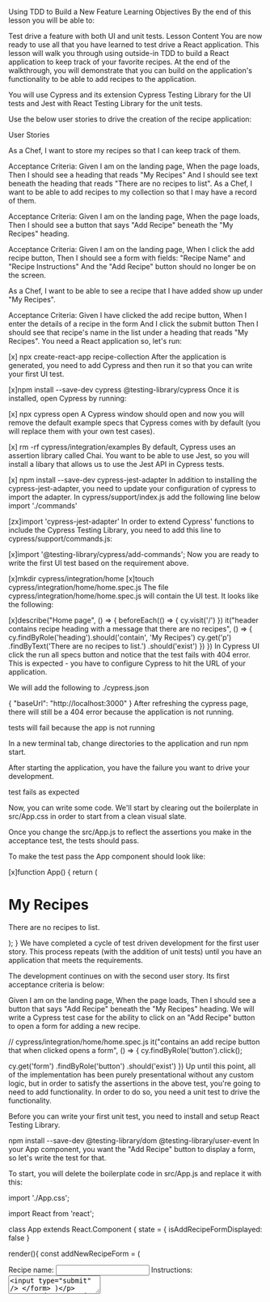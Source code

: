 Using TDD to Build a New Feature
Learning Objectives
By the end of this lesson you will be able to:

Test drive a feature with both UI and unit tests.
Lesson Content
You are now ready to use all that you have learned to test drive a React application. This lesson will walk you through using outside-in TDD to build a React application to keep track of your favorite recipes. At the end of the walkthrough, you will demonstrate that you can build on the application's functionality to be able to add recipes to the application.

You will use Cypress and its extension Cypress Testing Library for the UI tests and Jest with React Testing Library for the unit tests.

Use the below user stories to drive the creation of the recipe application:

User Stories

As a Chef, I want to store my recipes so that I can keep track of them.

Acceptance Criteria: Given I am on the landing page, When the page loads, Then I should see a heading that reads "My Recipes" And I should see text beneath the heading that reads "There are no recipes to list".
As a Chef, I want to be able to add recipes to my collection so that I may have a record of them.

Acceptance Criteria: Given I am on the landing page, When the page loads, Then I should see a button that says "Add Recipe" beneath the "My Recipes" heading.

Acceptance Criteria: Given I am on the landing page, When I click the add recipe button, Then I should see a form with fields: "Recipe Name" and "Recipe Instructions" And the "Add Recipe" button should no longer be on the screen.

As a Chef, I want to be able to see a recipe that I have added show up under "My Recipes".

Acceptance Criteria: Given I have clicked the add recipe button, When I enter the details of a recipe in the form And I click the submit button Then I should see that recipe's name in the list under a heading that reads "My Recipes".
You need a React application so, let's run:

[x]  npx create-react-app recipe-collection
After the application is generated, you need to add Cypress and then run it so that you can write your first UI test.

[x]npm install --save-dev cypress @testing-library/cypress
Once it is installed, open Cypress by running:

 [x] npx cypress open
A Cypress window should open and now you will remove the default example specs that Cypress comes with by default (you will replace them with your own test cases).

 [x] rm -rf cypress/integration/examples
By default, Cypress uses an assertion library called Chai. You want to be able to use Jest, so you will install a libary that allows us to use the Jest API in Cypress tests.

[x]  npm install --save-dev cypress-jest-adapter
In addition to installing the cypress-jest-adapter, you need to update your configuration of cypress to import the adapter. In cypress/support/index.js add the following line below import './commands'

[zx]import 'cypress-jest-adapter'
In order to extend Cypress' functions to include the Cypress Testing Library, you need to add this line to cypress/support/commands.js:

[x]import '@testing-library/cypress/add-commands';
Now you are ready to write the first UI test based on the requirement above.

[x]mkdir cypress/integration/home
[x]touch cypress/integration/home/home.spec.js
The file cypress/integration/home/home.spec.js will contain the UI test. It looks like the following:

[x]describe("Home page", () => {
  beforeEach(() => {
      cy.visit('/')
  })
  it("header contains recipe heading with a message that there are no recipes", () => {
    cy.findByRole('heading').should('contain', 'My Recipes')
    cy.get('p')
      .findByText('There are no recipes to list.')
      .should('exist')
  })
})
In Cypress UI click the run all specs button and notice that the test fails with 404 error. This is expected - you have to configure Cypress to hit the URL of your application.

We will add the following to ./cypress.json

{
    "baseUrl": "http://localhost:3000"
}
After refreshing the cypress page, there will still be a 404 error because the application is not running.

tests will fail because the app is not running

In a new terminal tab, change directories to the application and run npm start.

After starting the application, you have the failure you want to drive your development.

test fails as expected

Now, you can write some code. We'll start by clearing out the boilerplate in src/App.css in order to start from a clean visual slate.

Once you change the src/App.js to reflect the assertions you make in the acceptance test, the tests should pass.

To make the test pass the App component should look like:

[x]function App() {
  return (
    <div className="App">
      <h1 className="App-header">My Recipes</h1>
      <p>There are no recipes to list.</p>
    </div>
  );
}
We have completed a cycle of test driven development for the first user story. This process repeats (with the addition of unit tests) until you have an application that meets the requirements.

The development continues on with the second user story. Its first acceptance criteria is below:

Given I am on the landing page,
When the page loads,
Then I should see a button that says "Add Recipe" beneath the "My Recipes" heading.
We will write a Cypress test case for the ability to click on an "Add Recipe" button to open a form for adding a new recipe.

// cypress/integration/home/home.spec.js
it("contains an add recipe button that when clicked opens a form", () => {
  cy.findByRole('button').click();

  cy.get('form')
    .findByRole('button')
    .should('exist')
})
Up until this point, all of the implementation has been purely presentational without any custom logic, but in order to satisfy the assertions in the above test, you're going to need to add functionality. In order to do so, you need a unit test to drive the functionality.

Before you can write your first unit test, you need to install and setup React Testing Library.

npm install --save-dev @testing-library/dom @testing-library/user-event
In your App component, you want the "Add Recipe" button to display a form, so let's write the test for that.

To start, you will delete the boilerplate code in src/App.js and replace it with this:

import './App.css';

import React from 'react';

class App extends React.Component {
  state = {
    isAddRecipeFormDisplayed: false
  }

  render(){
    const addNewRecipeForm = (
      <form id="recipe-form" >
        <label htmlFor="newRecipeName">Recipe name: </label>
        <input type="text" id="newRecipeName" />
        <label htmlFor="newRecipeInstructions">Instructions:</label>
        <textarea id="newRecipeInstructions" placeholder="write recipe instructions here..." />
        <input type="submit" />
      </form>
    )

    return (
      <div className="App">
        <h1 className="App-header">My Recipes</h1>
        {
          this.state.isAddRecipeFormDisplayed
           ? addNewRecipeForm
          : <button id="add-recipe" > Add Recipe</button>
        }
        <p>There are no recipes to list.</p>
      </div>
    )
  }
}

export default App;
userEvent is a companion library that simulates user interactions: user-event Companion Library for React Testing Library 

//src App.test.js
import React from 'react';
import { render, screen } from '@testing-library/react';
import userEvent from '@testing-library/user-event';
import App from './App';

test('Add recipe button toggles visibility of a form on the page ', () => {

  render(<App />);
  // `queryBy...` methods will return null if the element is not found:
  const recipeForm = screen.queryByText("Instructions:");

  // `getBy...` methods will "throw" an error if the element is not found:
  // const recipeForm = screen.getByText("Instructions:");

  expect(recipeForm).toBeNull();
  userEvent.click(screen.getByText("Add Recipe"));

  expect(screen.getByLabelText("Instructions:")).toBeInTheDocument();
});
screen methods vs. querySelector()
  // using vanilla JavaScript with Jest
  const form = document.querySelector("#recipe-form");
  expect(form).toBeInTheDocument();

Cheatsheet  for the return values of the various Testing Library query methods: selection cheatsheet

screen.debug()
Use screen.debug() to see an HTML representation of your component in the test output.

In order for your button to do anything, you need to create a method for it to call when clicked, so you'll create one named toggleAddRecipeForm, and validate that it does what you want it to when called. Our approach to this is to modify a boolean property on the state object and conditionally render the form based on that property.

// App.js
import React from 'react';

class App extends React.Component {
  state = {
    isAddRecipeFormDisplayed: false
  }

  toggleAddRecipeForm = () => {
    this.setState({isAddRecipeFormDisplayed: !this.state.isAddRecipeFormDisplayed})
  }

  render(){
  const addNewRecipeForm = (
      <form id="recipe-form" >
        <label htmlFor="newRecipeName">Recipe name: </label>
        <input type="text" id="newRecipeName" />
        <label htmlFor="newRecipeInstructions">Instructions:</label>
        <textarea id="newRecipeInstructions" placeholder="write recipe instructions here..." />
        <input type="submit" />
      </form>
    )

    return (
      <div className="App">
        <h1 className="App-header">My Recipes</h1>
        {
          this.state.isAddRecipeFormDisplayed
          ? addNewRecipeForm
          : <button id="add-recipe" >Add Recipe</button>
        }
        <p>There are no recipes to list.</p>
      </div>
    )
  }
}

export default App;
You want to be able to display a form upon clicking a button. Since there is a method that changes the isAddRecipeFormDisplayed value in the component's state, you want the button to call that method.

Running this test will fail, as you have not added an event handler to the button, let's do that now.

Modify the the button in the component to be as follows:

<button id="add-recipe" onClick={this.toggleAddRecipeForm}>Add Recipe</button>
Now the unit tests pass, but of course the functionality of the form has not been implemented. You will move up the testing pyramid to drive the development of the form via an acceptance test.

// cypress/integration/home/home.spec.js

it("contains a form with fields 'Recipe Name' and 'Recipe Instructions' after clicking the 'Add Recipe' button", () => {
  cy.findByRole('button').click();
  expect(cy.findByRole('textbox', {name: /Recipe name/i})).toExist()
  cy.findByRole('textbox', {name: /instructions/i}).should('exist')
})
TextMatch
The Testing Library (Cypress and React) queryAPI  accepts strings, regular expressions, or functions as arguments. Above, you'll see that /Recipe name/i and /instructions/i are regular expressions, rather than strings: 'Recipe name:' and 'Instructions:'. The regular expressions and the strings are interchangable in this situation, but the regular expressions are case insensitive and are simply checking that the contents between / and / are present.

Click here  to read more about Regular Expressions.

Based on the requirements, you know that when a user submits a recipe using the form you just developed, that recipe should appear on the page beneath the "My Recipes" heading. You should begin with another UI test to drive the creation of the list.

// cypress/integration/home/home.spec.js

it("displays a recipe name under the 'My Recipes' heading after it has been added through the 'Add Recipe' form", () => {
  const recipeName = 'Tofu Scramble Tacos';
  cy.findByRole('button').click()
  cy.findByRole('textbox', {name: /Recipe name/i}).type(recipeName)
  cy.findByRole('textbox', {name: /instructions/i}).type("1. heat a skillet on medium with a dollop of coconut oil {enter} 2. warm flour tortillas")

  return cy.findByRole('button').click()
    .then(() => {
    expect(cy.findByRole('listitem', /tofu scramble tacos/i)).toExist();
    })
})
Async Events
Notice in the test above that you have to treat the second .click() as a Promise, and only when it resolves can you assert for the tofu scramble tacos list item. Also notice that this was not required for the first button click. If you find that Cypress is not finding an element after an event, make sure that you are handling any Promises as necessary.

This acceptance test will fail because a unit test has not yet driven how the component should respond to the form submission. In order to capture user input, you can track recipe submissions in the state of the App component.

This test fails because submitRecipe() does not exist on the App class. To make it pass, you'll modify the class to have the method and provide the form with the event handler for submission.

First, you will add the method to the class:

// src/App.js

// ...

submitRecipe = () => {}

// ...
Then, you will give the form an event handler.

// src/App.js

// Add `submitRecipe` to `form`:
const addNewRecipeForm = (
  <form id="recipe-form" onSubmit={this.submitRecipe}>
  </form>
)

// ...
1
Brain Break Challenge
  const submittedRecipe = { name: recipeName, instructions: recipeInstructions }
For the above submittedRecipe, which of the following assignments will contain the value for the name.

SELECT ALL CORRECT OPTIONS

const name = name


const name = submittedRecipe["name"]


const submittedRecipe.name = name


const { name, instructions } = submittedRecipe


const name = submittedRecipe.name


const recipeName


const { name } = submittedRecipe

RESET INPUT
CHECK ANSWER
The default behavior of a form submission is to refresh the page. You do not want that to happen since your list depends on the state object being in memory. So, above the assertion on the recipes value in state, you asserted that the event submission calls the method on the event object to prevent its default behavior - refreshing the page - upon submission of a new recipe.

Read the following from the React documentation about your approach for handling form data in this component. Give particular attention to the section near the end about handling multiple inputs.

Forms - React 

To make this test pass, you will add functionality to the submitRecipe() to set state with the recipe that is submitted from the form.

// src/App.js

// ...

submitRecipe = (event) => {
  event.preventDefault()
  this.setState({recipes: [
      {
        name: this.state.newRecipeName,
        instructions :this.state.newRecipeInstructions
      }
    ]
  })
}

// ...
HTML forms have their own approach to handling form data, but you want React to handle the data in to the form, so you need a way to give React control of the component. Since React is managing the state of your form, you need to create properties on your state object to keep track of any changes to the values in the input fields of the form. To do this, we need to define an event handler for each input field that will update state every time a user types something into the input. Do that now.

// src/App.test.js
test('typing in the recipe name makes the recipe name appear in the input', async () => {
  render(<App />);

  const recipeName = 'No pockets';
  userEvent.click(screen.getByText("Add Recipe"));
  await userEvent.type(screen.getByLabelText('Recipe name:'), recipeName);

  expect(screen.getByLabelText('Recipe name:').value).toEqual(recipeName);
})
You will write the simplest bit of code to pass the test:

//src/App.js
// ...
state = {
  isAddRecipeFormDisplayed: false,
  recipes: [],
  newRecipeName: ""
}

handleRecipeNameChange = (event) => {
  const value = event.target.value;

  this.setState({newRecipeName: value});
}

// ...
render(){
  const addNewRecipeForm = (
    <form id="recipe-form" onSubmit={this.submitRecipe}>
      <label htmlFor="newRecipeName">Recipe name: </label>
      <input type="text" name="newRecipeName" id="newRecipeName" onChange={this.handleRecipeNameChange} value={this.state.newRecipeName} />
      <label htmlFor="newRecipeInstructions">Instructions:</label>
      <textarea name="newRecipeInstructions"
        id="newRecipeInstructions"
        placeholder="write recipe instructions here..." />
      <input type="submit" />
    </form>
  )

// ...
}

Now that the first assertion is passing, let's do the same for the recipe instructions with a new test. Notice that you can make your code more DRY  by extracting the logic by having a setup method:

const setup = () => {
  const app = render(<App />);

  userEvent.click(app.getByText('Add Recipe'));
  const instructionsInput = app.getByLabelText('Instructions:')
  return {
    instructionsInput,
  }
}

test('typing in the recipe instructions makes the instructions appear in the form', async () => {
  const {instructionsInput} = setup();

  const recipeInstructions = "kinda hard to write instructions without knowing what I'm cooking"

  await userEvent.type(instructionsInput, recipeInstructions)
  expect(instructionsInput.value).toEqual(recipeInstructions);
})
You will write the simplest bit of code to pass the test:

//src/App.js
// ...
state = {
  isAddRecipeFormDisplayed: false,
  recipes: [],
  newRecipeName: "",
  newRecipeInstructions: ""
}

handleRecipeInstructionsChange = (event) => {
  const value = event.target.value;

  this.setState({newRecipeInstructions: value});
}

// ...
render(){
  const addNewRecipeForm = (
    <form id="recipe-form" onSubmit={this.submitRecipe}>
      <label htmlFor="newRecipeName">Recipe name: </label>
      <input type="text"
        name="newRecipeName"
        id="newRecipeName"
        onChange={this.handleRecipeNameChange}
        value={this.state.newRecipeName} />
      <label htmlFor="newRecipeInstructions">Instructions:</label>
      <textarea name="newRecipeInstructions"
        id="newRecipeInstructions"
        placeholder="write recipe instructions here..."
        onChange={this.handleRecipeInstructionsChange}
        value={this.state.newRecipeInstructions} />
      <input type="submit" />
    </form>
  )

// ...
}

Our tests are passing, but your implementation feels a little redundant in that you have two event handler functions for handling data from the same form. This is a perfect opportunity to refactor your code! You can replace both event handlers with a new method called handleChange and update your render method appropriately:

// src/App.js

handleChange = (event) => {
  const target = event.target;
  const name = target.name;

  this.setState({[name]: target.value});
}

// ...
render(){
  const addNewRecipeForm = (
      <form id="recipe-form" onSubmit={this.submitRecipe} >
        <label htmlFor="newRecipeName">Recipe name: </label>
        <input type="text"
          id="newRecipeName"
          name="newRecipeName"
          onChange={this.handleChange}
          value={this.state.newRecipeName} />
        <label htmlFor="newRecipeInstructions">Instructions:</label>
        <textarea id="newRecipeInstructions"
          name="newRecipeInstructions"
          placeholder="write recipe instructions here..."
          onChange={this.handleChange}
          value={this.state.newRecipeInstructions} />
        <input type="submit" />
      </form>
    )


// ...
}
2
Computed Properties?
Describe how computed properites are being used below and why this state assignment produces the desired behavior in your application.

  this.setState({[name]: target.value});
Explain your thinking here.
RESET INPUT
SUBMIT
Now, in order to meet the final requirement, the application needs to display the submitted recipe beneath the "My Recipes" heading in an unordered list. You will add the following test. Please notice the updated setup() method:

// src/App.test.js
const setup = () => {
  const app = render(<App />);

  userEvent.click(app.getByText('Add Recipe'));

  // Add the submit button to your setup method:
  const submitButton = app.getByRole('button')
  const instructionsInput = app.getByLabelText('Instructions:')
  const nameInput = app.getByLabelText('Recipe name:')

  return {
    instructionsInput,
    nameInput,
    submitButton
  }
}

test('recipe name from state appears in an unordered list', async () => {
  const {instructionsInput, nameInput, submitButton} = setup();
  const recipeName = "Lean Pockets"
  const recipeInstructions = "place in toaster oven on 350 for 45 minutes"

  await userEvent.type(instructionsInput, recipeInstructions)
  await userEvent.type(nameInput, recipeName)
  userEvent.click(submitButton);

  expect(screen.getByRole('listitem')).toBeInTheDocument();
  expect(screen.getByText(recipeName)).toBeInTheDocument();
})

getByRole()
getByRole()Queries for elements with the given role

This test will fail at the first assertion because there is no code to render a list item. You will implement that behavior now.

// src/App.js

// ...

return (
  <div className="App">
    <h1 className="App-header">My Recipes</h1>
    {
      this.state.isAddRecipeFormDisplayed
      ? addNewRecipeForm
      : <button id="add-recipe" onClick={this.toggleAddRecipeForm}>Add Recipe</button>
    }
    {
      this.state.recipes.length > 0 ?
      <ul>
        <li></li>
      </ul> :
      <p>There are no recipes to list.</p>
    }
  </div>
)

// ...

Now the first assertion reflects what happens in the code. The second assertion has to now be addressed.

● recipe name from state appears in an unordered list

    TestingLibraryElementError: Unable to find an element with the text: Lean Pockets. This could be because the text is broken up by multiple elements. In this case, you can provide a function for your text matcher to make your matcher more flexible.
You have to make the name from the first recipe in the recipes in state name appear under "My Recipes". The mock recipe in the test is a recipe for "Lean Pockets" which is why line 61 asserts that as the name. You are not suggesting that all of the recipes should be for Lean Pockets.

// src/App.js

//  ...

{
  this.state.recipes.length > 0 ?
  <ul>
    <li>{ this.state.recipes[0].name }</li>
  </ul> :
  <p>There are no recipes to list.</p>
}

// ...
All of the tests are passing and you have actually met all of the requirements that you have seen thus far.

Complete the following challenge to meet the remaining requirements.

Challenges
3
Test Driving a New Feature
So far, we’ve implemented the feature to add a single recipe and now it’s your turn to take it to the next level.

Using Test-Driven Development practices, work the following user stories.

Remember:

Do not write code unless it is in response to a failing test
Do not write more test cases beyond those which are required by the next logical step
Do not write more code than will address the most recent failing test
User Stories
MVP, continued
As Chef Boyardee, I want to see all of the recipes I’ve come up with so that I don’t forget them
    Given I am on the home page
    When I add multiple recipes
    Then I see all of them displayed below the ‘My Recipes’ heading